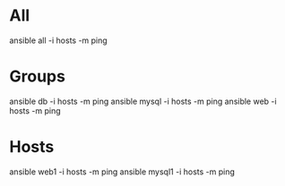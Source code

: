 # All
ansible all -i hosts -m ping

# Groups
ansible db -i hosts -m ping
ansible mysql -i hosts -m ping
ansible web -i hosts -m ping

# Hosts
ansible web1 -i hosts -m ping
ansible mysql1 -i hosts -m ping
